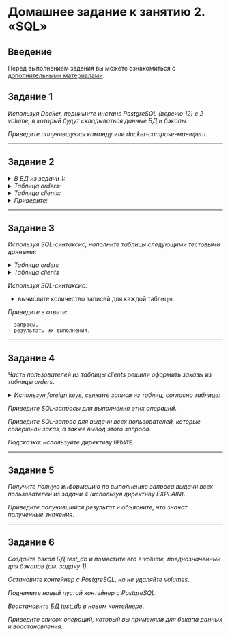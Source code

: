 # Домашнее задание к занятию 2. «SQL»

## Введение

Перед выполнением задания вы можете ознакомиться с [дополнительными материалами](https://github.com/netology-code/virt-homeworks/tree/virt-11/additional).

## Задание 1

*Используя Docker, поднимите инстанс PostgreSQL (версию 12) c 2 volume, в который будут складываться данные БД и бэкапы.*

*Приведите получившуюся команду или docker-compose-манифест.*

***

## Задание 2

<details><summary><em>В БД из задачи 1:</em></summary>

 + создайте пользователя test-admin-user и БД test_db;
 + в БД test_db создайте таблицу orders и clients (спeцификация таблиц ниже);
 + предоставьте привилегии на все операции пользователю test-admin-user на таблицы БД test_db;
 + создайте пользователя test-simple-user;
 + предоставьте пользователю test-simple-user права на SELECT/INSERT/UPDATE/DELETE этих таблиц БД test_db.

</details>

<details><summary><em>Таблица orders:</em></summary>

 + id (serial primary key);
 + наименование (string);
 + цена (integer).

</details>

<details><summary><em>Таблица clients:</em></summary>

 + id (serial primary key);
 + фамилия (string);
 + страна проживания (string, index);
 + заказ (foreign key orders).

</details>

<details><summary><em>Приведите:</em></summary>

 + итоговый список БД после выполнения пунктов выше;
 + описание таблиц (describe);
 + SQL-запрос для выдачи списка пользователей с правами над таблицами test_db;
 + список пользователей с правами над таблицами test_db.

</details>

***

## Задание 3

*Используя SQL-синтаксис, наполните таблицы следующими тестовыми данными*:

<details><summary><em>Таблица orders</em></summary>

 |Наименование|цена|
 |------------|----|
 |Шоколад| 10 |
 |Принтер| 3000 |
 |Книга| 500 |
 |Монитор| 7000|
 |Гитара| 4000|

</details>
 
<details><summary><em>Таблица clients</em></summary>

 |ФИО|Страна проживания|
 |------------|----|
 |Иванов Иван Иванович| USA |
 |Петров Петр Петрович| Canada |
 |Иоганн Себастьян Бах| Japan |
 |Ронни Джеймс Дио| Russia|
 |Ritchie Blackmore| Russia|
 
</details>

*Используя SQL-синтаксис*:

 + вычислите количество записей для каждой таблицы.

*Приведите в ответе*:


```
- запросы,
- результаты их выполнения.
```
***

## Задание 4

*Часть пользователей из таблицы clients решили оформить заказы из таблицы orders*.

<details><summary><em>Используя foreign keys, свяжите записи из таблиц, согласно таблице:</em></summary>

 |ФИО|Заказ|
 |------------|----|
 |Иванов Иван Иванович| Книга |
 |Петров Петр Петрович| Монитор |
 |Иоганн Себастьян Бах| Гитара |

</details>

*Приведите SQL-запросы для выполнения этих операций*.

*Приведите SQL-запрос для выдачи всех пользователей, которые совершили заказ, а также вывод этого запроса*.

*Подсказка: используйте директиву* `UPDATE`.

***

## Задание 5

*Получите полную информацию по выполнению запроса выдачи всех пользователей из задачи 4 (используя директиву EXPLAIN)*.

*Приведите получившийся результат и объясните, что значат полученные значения*.

***

## Задание 6

*Создайте бэкап БД test_db и поместите его в volume, предназначенный для бэкапов (см. задачу 1).*

*Остановите контейнер с PostgreSQL, но не удаляйте volumes*.

*Поднимите новый пустой контейнер с PostgreSQL*.

*Восстановите БД test_db в новом контейнере*.

*Приведите список операций, который вы применяли для бэкапа данных и восстановления*.
